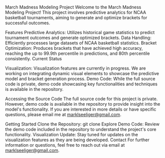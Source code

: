 March Madness Modeling Project
Welcome to the March Madness Modeling Project! This project involves predictive analytics for NCAA basketball tournaments, aiming to generate and optimize brackets for successful outcomes.

Features
Predictive Analytics: Utilizes historical game statistics to predict tournament outcomes and generate optimized brackets.
Data Handling: Efficiently processes large datasets of NCAA basketball statistics.
Bracket Optimization: Produces brackets that have achieved high accuracy, reaching the up to 99.9th percentile in predictions, and 80th percentile consistently.
Current Status

Visualization: Visualization features are currently in progress. We are working on integrating dynamic visual elements to showcase the predictive model and bracket generation process.
Demo Code: While the full source code is private, demo code showcasing key functionalities and techniques is available in the repository.



Accessing the Source Code
The full source code for this project is private. However, demo code is available in the repository to provide insight into the model's functionality. If you are interested in more details or have specific questions, please email me at marklseeliger@gmail.com.

Getting Started
Clone the Repository: git clone <repository-url>
Explore Demo Code: Review the demo code included in the repository to understand the project's core functionality.
Visualization Update: Stay tuned for updates on the visualization features as they are being developed.
Contact
For further information or questions, feel free to reach out via email at marklseeliger@gmail.com.
